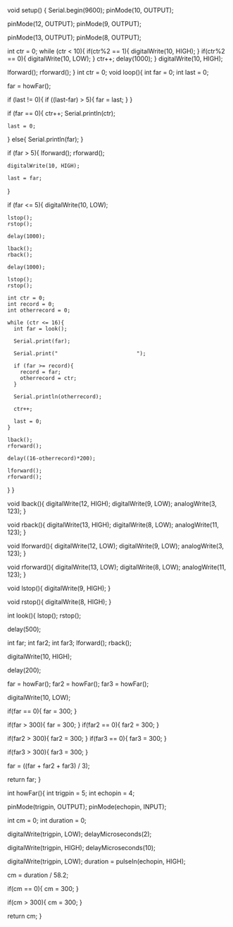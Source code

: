 void setup() {
  Serial.begin(9600);
  pinMode(10, OUTPUT);
  
  pinMode(12, OUTPUT);
  pinMode(9, OUTPUT);

  pinMode(13, OUTPUT);
  pinMode(8, OUTPUT);
  
  int ctr = 0;
  while (ctr < 10){
    if(ctr%2 == 1){
      digitalWrite(10, HIGH);
    }
    if(ctr%2 == 0){
      digitalWrite(10, LOW);
    }
    ctr++;
    delay(1000);
  }
  digitalWrite(10, HIGH);
  
  lforward();
  rforward();
}
int ctr = 0;
void loop(){
  int far = 0;
  int last = 0;
    
  far = howFar();
  
  if (last != 0){
    if ((last-far) > 5){
      far = last;
    }
  }
  
  if (far == 0){
    ctr++;
    Serial.println(ctr);
    
    last = 0;
  }
  else{
    Serial.println(far);
  }
  
  if (far > 5){
    lforward();
    rforward();
    
    digitalWrite(10, HIGH);
    
    last = far;
  }
  
  if (far <= 5){
    digitalWrite(10, LOW);
    
    lstop();
    rstop();
        
    delay(1000);
    
    lback();
    rback();

    delay(1000);
    
    lstop();
    rstop();
    
    int ctr = 0;
    int record = 0;
    int otherrecord = 0;
    
    while (ctr <= 16){
      int far = look();
      
      Serial.print(far);
      
      Serial.print("                         ");
      
      if (far >= record){
        record = far;
        otherrecord = ctr;
      }
      
      Serial.println(otherrecord);
      
      ctr++;
      
      last = 0;
    }
    
    lback();
    rforward();
    
    delay((16-otherrecord)*200);
    
    lforward();
    rforward();
}
}

void lback(){
  digitalWrite(12, HIGH);
  digitalWrite(9, LOW);
  analogWrite(3, 123);
}

void rback(){
  digitalWrite(13, HIGH);
  digitalWrite(8, LOW);
  analogWrite(11, 123);
}

void lforward(){
  digitalWrite(12, LOW);
  digitalWrite(9, LOW);
  analogWrite(3, 123);
}

void rforward(){
  digitalWrite(13, LOW);
  digitalWrite(8, LOW);
  analogWrite(11, 123);
}

void lstop(){
  digitalWrite(9, HIGH);
}

void rstop(){
  digitalWrite(8, HIGH);
}

int look(){
  lstop();
  rstop();
  
  delay(500);
  
  int far;
  int far2;
  int far3;
  lforward();
  rback();
  
  digitalWrite(10, HIGH);
  
  delay(200);
    
  far = howFar();
  far2 = howFar();
  far3 = howFar();
  
  digitalWrite(10, LOW);

  if(far == 0){
    far = 300;
  }

  if(far > 300){
    far = 300;
  }
  if(far2 == 0){
    far2 = 300;
  }

  if(far2 > 300){
    far2 = 300;
  }
  if(far3 == 0){
    far3 = 300;
  }

  if(far3 > 300){
    far3 = 300;
  }
  
  far = ((far + far2 + far3) / 3);
  
  return far;
}

int howFar(){
  int trigpin = 5;
  int echopin = 4;
    
  pinMode(trigpin, OUTPUT);
  pinMode(echopin, INPUT);
  
  int cm = 0;
  int duration = 0;
  
  digitalWrite(trigpin, LOW);
  delayMicroseconds(2);
  
  digitalWrite(trigpin, HIGH);
  delayMicroseconds(10);
  
  digitalWrite(trigpin, LOW);
  duration = pulseIn(echopin, HIGH);
  
  cm = duration / 58.2;
  
  if(cm == 0){
    cm = 300;
  }

  if(cm > 300){
    cm = 300;
  }
  
  return cm;
}
